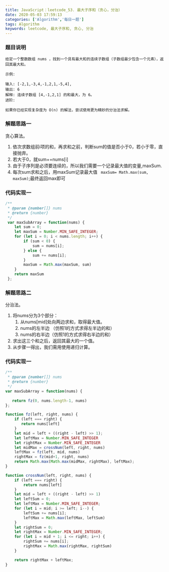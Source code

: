 ```yaml
---
title: JavaScript：leetcode_53. 最大子序和（贪心，分治）
date: 2020-05-03 17:59:13
categories: ['Algorithm','每日一题']
tags: Algorithm
keywords: leetcode, 最大子序和, 贪心, 分治
---
```


### 题目说明
```
给定一个整数数组 nums ，找到一个具有最大和的连续子数组（子数组最少包含一个元素），返回其最大和。

示例:

输入: [-2,1,-3,4,-1,2,1,-5,4],
输出: 6
解释: 连续子数组 [4,-1,2,1] 的和最大，为 6。
进阶:

如果你已经实现复杂度为 O(n) 的解法，尝试使用更为精妙的分治法求解。

```

### 解题思路一
贪心算法。
1. 依次求数组前i项的和，再求和之前，判断sum的值是否小于0，若小于零，直接抛弃。
2. 若大于0，就sum+=nums[i]
3. 由于子序列是必须要连续的，所以我们需要一个记录最大值的变量,maxSum.
4. 每次sum求和之后，用maxSum记录最大值 ` maxSum= Math.max(sum, maxSum)`;最终返回max即可


### 代码实现一
```javascript
/**
 * @param {number[]} nums
 * @return {number}
 */
 var maxSubArray = function(nums) {
    let sum = 0;
    let maxSum = Number.MIN_SAFE_INTEGER;
    for (let i = 0; i < nums.length; i++) {
        if (sum < 0) {
            sum = nums[i];
        } else {
            sum += nums[i];
        }
        maxSum = Math.max(maxSum, sum)
    }
    return maxSum
 };
```



### 解题思路二
分治法。
1. 将nums分为3个部分：
	1. 从nums[mid]处向两边求和，取得最大值。
	2. nums的左半边 （仿照1的方式求得左半边的和）
	3. nums的右半边（仿照1的方式求得右半边的和）
2. 求出这三个和之后，返回其最大的一个值。
3. 从步骤一得出，我们需用使用递归计算。

### 代码实现一
```javascript
/**
 * @param {number[]} nums
 * @return {number}
 */
var maxSubArray = function(nums) {
   
   return fz(0, nums.length-1, nums)
};

function fz(left, right, nums) {
    if (left === right) {
       return nums[left]
    }
    let mid = left + ((right - left) >> 1);
    let leftMax = Number.MIN_SAFE_INTEGER
    let rightMax = Number.MIN_SAFE_INTEGER
    let midMax = crossNum(left, right, nums)
    leftMax = fz(left, mid, nums)
    rightMax = fz(mid+1, right, nums)
    return Math.max(Math.max(midMax, rightMax), leftMax);
}

function crossNum(left, right, nums) {
    if (left === right) {
        return nums[left]
    }
    let mid = left + ((right - left) >> 1)
    let leftSum = 0;
    let leftMax = Number.MIN_SAFE_INTEGER;
    for (let i = mid; i >= left; i--) {
        leftSum += nums[i];
        leftMax = Math.max(leftMax, leftSum)
    }
    let rightSum = 0;
    let rightMax = Number.MIN_SAFE_INTEGER;
    for (let i = mid + 1; i <= right; i++) {
        rightSum += nums[i];
        rightMax = Math.max(rightMax, rightSum)
    }

    return rightMax + leftMax;
}
```

